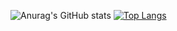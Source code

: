   ![Anurag's GitHub stats](https://github-readme-stats.vercel.app/api?username=jpedro85&count_private=true&show_icons=true&theme=radical)
[![Top Langs](https://github-readme-stats.vercel.app/api/top-langs/?username=jpedro85)](https://github.com/anuraghazra/github-readme-stats)
